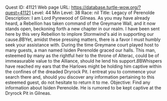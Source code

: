 Quest ID: 41121
Web page URL: https://database.turtle-wow.org/?quest=41121
Level: 44
Min Level: 38
Race: nil
Title: Legacy of Perenolde
Description: I am Lord Pyrewood of Gilneas. As you may have already heard, a Rebellion has taken command of the Greymane Wall, and it now stands open, beckoning forth a new chapter in our realm. I have been sent here by this very Rebellion to implore Stormwind's aid in supporting our cause.$B$BYet, amidst these pressing matters, there is a favor I must humbly seek your assistance with. During the time Greymane court played host to many guests, a man named Isiden Perenolde graced our halls. This man, esteemed by many as the rightful heir to the throne of Alterac, could be of immeasurable value to the Alliance, should he lend his support.$B$BWhispers have reached my ears that the Harlows might be holding him captive within the confines of the dreaded Dryrock Pit. I entreat you to commence your search there and, should you discover any information pertaining to this esteemed guest, do not hesitate to return it to me.
Objective: Find any information about Isiden Perenolde. He is rumored to be kept captive at the Dryrock Pit in Gilneas.
